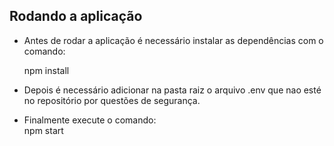 ## Rodando  a aplicação 

- Antes de rodar a aplicação é necessário instalar as dependências com o comando: 

    npm install 

- Depois é necessário adicionar na pasta raiz o arquivo .env que nao esté no repositório por questões de segurança.

- Finalmente execute o comando: <br>
    npm start 
